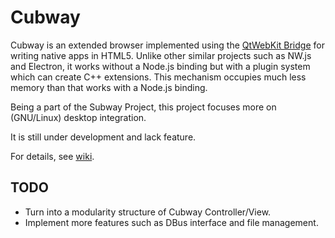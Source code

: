 # Cubway

Cubway is an extended browser implemented using the [QtWebKit Bridge](http://doc.qt.io/qt-4.8/qtwebkit-bridge.html) for writing native apps in HTML5.
Unlike other similar projects such as NW.js and Electron, it works without a Node.js binding but with a plugin system which can create C++ extensions. This mechanism occupies much less memory than that works with a Node.js binding.

Being a part of the Subway Project, this project focuses more on (GNU/Linux) desktop integration.

It is still under development and lack feature.

For details, see [wiki](https://github.com/Icenowy/Cubway/wiki).

## TODO

* Turn into a modularity structure of Cubway Controller/View.
* Implement more features such as DBus interface and file management.

